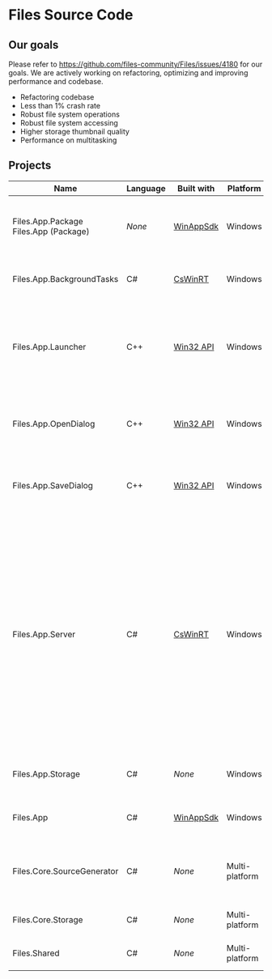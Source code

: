 <!--  Copyright (c) 2024 Files Community. Licensed under the MIT License. See the LICENSE.  -->

# Files Source Code

## Our goals

Please refer to https://github.com/files-community/Files/issues/4180 for our goals.
We are actively working on refactoring, optimizing and improving performance and codebase.

- Refactoring codebase
- Less than 1% crash rate
- Robust file system operations
- Robust file system accessing
- Higher storage thumbnail quality
- Performance on multitasking

## Projects

Name|Language|Built with|Platform|Description
---|---|---|---|---
Files.App.Package<br/>Files.App (Package)|*None*|[WinAppSdk](https://learn.microsoft.com/windows/apps/windows-app-sdk)|Windows|Packaging project with [WAP](https://learn.microsoft.com/windows/apps/get-started/intro-pack-dep-proc) for `Files.App` project on Windows.
Files.App.BackgroundTasks|C#|[CsWinRT](https://learn.microsoft.com/windows/apps/develop/platform/csharp-winrt)|Windows|In-proc background service on Windows.
Files.App.Launcher|C++|[Win32 API](https://learn.microsoft.com/windows/win32/api)|Windows|Entry point of a process to override `Win+E` or `explorer.exe` to launch Files via Windows Registry on Windows.
Files.App.OpenDialog|C++|[Win32 API](https://learn.microsoft.com/windows/win32/api)|Windows|Entry point of a process to override `FileOpenDialog` common dialog on Windows.
Files.App.SaveDialog|C++|[Win32 API](https://learn.microsoft.com/windows/win32/api)|Windows|Entry point of a process to override `FileSaveDialog` common dialog on Windows.
Files.App.Server|C#|[CsWinRT](https://learn.microsoft.com/windows/apps/develop/platform/csharp-winrt)|Windows|Out-of-proc background service to safely continue ongoing tasks even after foreground processes are terminated. This is interoperable between the server process and Files processes using C#/WinRT projection because it's supposed to be shared by multiple Files processes.
Files.App.Storage|C#|*None*|Windows|Implementation of Files Storage Layer on Windows.
Files.App|C#|[WinAppSdk](https://learn.microsoft.com/windows/apps/windows-app-sdk)|Windows|Entry point and UI thread of Files on Windows.
Files.Core.SourceGenerator|C#|*None*|Multi-platform|Source generators to boost developer experience for Files.
Files.Core.Storage|C#|*None*|Multi-platform|Interfaces of Files Storage Layer.
Files.Shared|C#|*None*|Multi-platform|Fundamental helpers and extensions.
